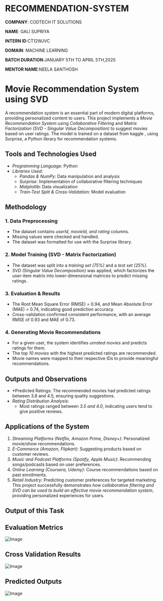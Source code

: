 # RECOMMENDATION-SYSTEM

**COMPANY**: CODTECH IT SOLUTIONS

**NAME**: GALI SUPRIYA

**INTERN ID**:CT12WJVC

**DOMAIN**: MACHINE LEARNING

**BATCH DURATION**:JANUARY 5TH TO APRIL 5TH,2025

**MENTOR NAME**:NEELA SANTHOSH

# Movie Recommendation System using SVD
A recommendation system is an essential part of modern digital platforms, providing personalized content to users. This project implements a *Movie Recommendation System* using *Collaborative Filtering* and *Matrix Factorization (SVD - Singular Value Decomposition)* to suggest movies based on user ratings. The model is trained on a dataset from kaggle , using Surprise, a Python library for recommendation systems.

## Tools and Technologies Used
- *Programming Language*: Python  
- *Libraries Used*:  
  - *Pandas & NumPy*: Data manipulation and analysis  
  - *Surprise*: Implementation of collaborative filtering techniques  
  - *Matplotlib*: Data visualization  
  - *Train-Test Split & Cross-Validation*: Model evaluation  

## Methodology
### 1. Data Preprocessing
- The dataset contains *userId, movieId, and rating* columns.
- Missing values were checked and handled.
- The dataset was formatted for use with the Surprise library.

### 2. Model Training (SVD - Matrix Factorization)
- The dataset was split into a *training set (75%)* and a *test set (25%)*.
- *SVD (Singular Value Decomposition)* was applied, which factorizes the user-item matrix into lower-dimensional matrices to predict missing ratings.

### 3. Evaluation & Results
- The Root Mean Square Error (RMSE) = 0.94, and Mean Absolute Error (MAE) = 0.74, indicating good prediction accuracy.
- Cross-validation confirmed consistent performance, with an average RMSE of 0.93 and MAE of 0.73.

### 4. Generating Movie Recommendations
- For a given user, the system identifies *unrated movies* and predicts ratings for them.
- The top *10 movies* with the highest predicted ratings are recommended.
- Movie names were mapped to their respective IDs to provide meaningful recommendations.

## Outputs and Observations
- *Predicted Ratings: The recommended movies had predicted ratings between 3.8 and 4.5, ensuring quality suggestions.
- *Rating Distribution Analysis*:
  - Most ratings ranged between *3.5 and 4.0*, indicating users tend to give positive reviews.                      
## Applications of the System
1. *Streaming Platforms (Netflix, Amazon Prime, Disney+)*: Personalized movie/show recommendations.
2. *E-Commerce (Amazon, Flipkart)*: Suggesting products based on customer reviews.
3. *Music and Podcast Platforms (Spotify, Apple Music)*: Recommending songs/podcasts based on user preferences.
4. *Online Learning (Coursera, Udemy)*: Course recommendations based on past enrollments.
5. *Retail Industry*: Predicting customer preferences for targeted marketing.
This project successfully demonstrates *how collaborative filtering and SVD can be used to build an effective movie recommendation system*, providing personalized experiences for users.

## Output of this Task

## Evaluation Metrics

![Image](https://github.com/user-attachments/assets/5a64f4a9-6ed1-4ce0-9d5c-2b56a2b6d351)

## Cross Validation Results

![Image](https://github.com/user-attachments/assets/102f5431-9b99-402f-b067-5324a22f5389)

## Predicted Outputs 

![Image](https://github.com/user-attachments/assets/4b31e0c7-194e-43aa-b390-1cecce2d221f)
